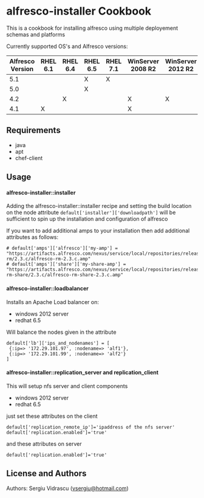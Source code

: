 alfresco-installer Cookbook
======================
This is a cookbook for installing alfresco using multiple deployement schemas and platforms

Currently supported OS's and Alfresco versions:

Alfresco Version | RHEL 6.1 | RHEL 6.4 | RHEL 6.5 | RHEL 7.1 | WinServer 2008 R2 | WinServer 2012 R2 | Solaris 11.2 | Ubuntu 12.04 | Suse 11.3 | Suse 12
---|---|---|---|---|---|---|---|---|---|---
        5.1       |          |          |     X    |     X    |                   |                   |              |              |           |         |
        5.0       |          |          |     X    |          |                   |                   |       X      |       X      |     X     |    X    |
        4.2       |          |     X    |          |          |         X         |         X         |              |       X      |     X     |         |
        4.1       |     X    |          |          |          |         X         |                   |              |              |           |         |

Requirements
------------
- java
- apt
- chef-client

Usage
-----
#### alfresco-installer::installer

Adding the alfresco-installer::installer recipe and setting the build location on the node attribute
`default['installer']['downloadpath']` will be sufficient to spin up the installation and configuration of alfresco

If you want to add additional amps to your installation then add additional attributes as follows:
```
# default['amps']['alfresco']['my-amp'] = "https://artifacts.alfresco.com/nexus/service/local/repositories/releases/content/org/alfresco/alfresco-rm/2.3.c/alfresco-rm-2.3.c.amp"
# default['amps']['share']['my-share-amp'] = "https://artifacts.alfresco.com/nexus/service/local/repositories/releases/content/org/alfresco/alfresco-rm-share/2.3.c/alfresco-rm-share-2.3.c.amp"

```

#### alfresco-installer::loadbalancer

Installs an Apache Load balancer on:
- windows 2012 server
- redhat 6.5

Will balance the nodes given in the attribute
```
default['lb']['ips_and_nodenames'] = [
 {:ip=> '172.29.101.97', :nodename=> 'alf1'},
 {:ip=> '172.29.101.99', :nodename=> 'alf2'}
]
```

#### alfresco-installer::replication_server and replication_client

This will setup nfs server and client components
- windows 2012 server
- redhat 6.5

just set these attributes on the client
```
default['replication_remote_ip']='ipaddress of the nfs server'
default['replication.enabled']='true'
```

and these attributes on server
```
default['replication.enabled']='true'
```

License and Authors
-------------------
Authors: Sergiu Vidrascu (vsergiu@hotmail.com)

